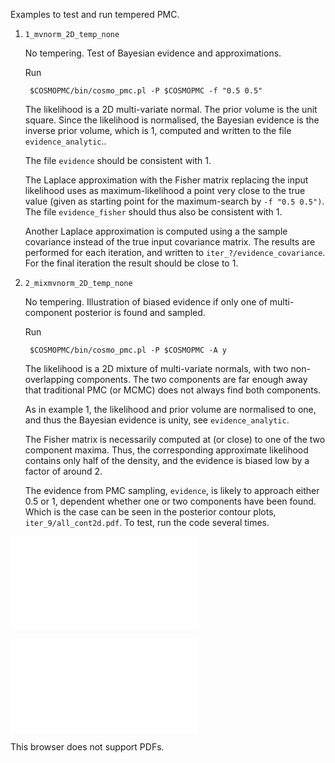 
Examples to test and run tempered PMC.

1. `1_mvnorm_2D_temp_none`

   No tempering. Test of Bayesian evidence and approximations.

   Run

   ``` $COSMOPMC/bin/cosmo_pmc.pl -P $COSMOPMC -f "0.5 0.5"```

   The likelihood is a 2D multi-variate normal. The prior volume is
   the unit square. Since the likelihood is normalised, the Bayesian evidence
   is the inverse prior volume, which is 1, computed and written to the
   file `evidence_analytic`..

   The file `evidence` should be consistent with 1.

   The Laplace approximation with the Fisher matrix replacing the input likelihood
   uses as maximum-likelihood a point very close to the
   true value (given as starting point for the maximum-search by `-f "0.5 0.5")`.
   The file `evidence_fisher` should thus also be consistent with 1.

   Another Laplace approximation is computed using a the sample covariance
   instead of the true input covariance matrix. The results are performed for each
   iteration, and written to `iter_?/evidence_covariance`. For the final iteration
   the result should be close to 1.

2. `2_mixmvnorm_2D_temp_none`

   No tempering. Illustration of biased evidence if only one of multi-component
   posterior is found and sampled.

   Run

   ``` $COSMOPMC/bin/cosmo_pmc.pl -P $COSMOPMC -A y```

   The likelihood is a 2D mixture of multi-variate normals, with two non-overlapping components.
   The two components are far enough away that traditional PMC (or MCMC) does not always find
   both components.

   As in example 1, the likelihood and prior volume are normalised to one, and thus the
   Bayesian evidence is unity, see `evidence_analytic`.

   The Fisher matrix is necessarily computed at (or close) to one of the two component maxima.
   Thus, the corresponding approximate likelihood contains only half of the density, and the
   evidence is biased low by a factor of around 2.

   The evidence from PMC sampling, `evidence`, is likely to approach either 0.5 or 1, dependent
   whether one or two components have been found. Which is the case can be seen in the posterior
   contour plots, `iter_9/all_cont2d.pdf`. To test, run the code several times.

![Model View Controller](2_mixmvnorm_2D_temp_none/cont2d_0_1-2comp.pdf)

   <object data="2_mixmvnorm_2D_temp_none/cont2d_0_1-2comp.pdf" type="application/pdf" width="100px" height="100px">
    <embed src="2_mixmvnorm_2D_temp_none/cont2d_0_1-2comp.pdf">
        <p>This browser does not support PDFs.</p>
    </embed>
</object>
